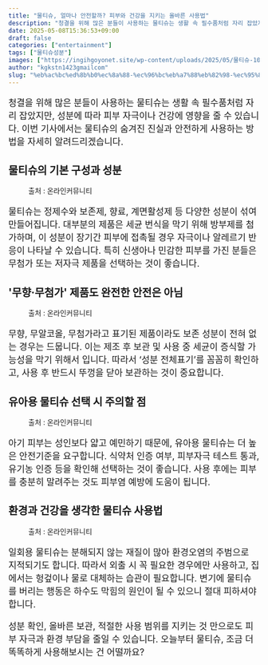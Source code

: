 ```yaml
---
title: "물티슈, 얼마나 안전할까? 피부와 건강을 지키는 올바른 사용법"
description: "청결을 위해 많은 분들이 사용하는 물티슈는 생활 속 필수품처럼 자리 잡았지만, 성분에 따라 피부 자극이나 건강에 영향을 줄 수 있습니다. 이번 기사에서는 물티슈의 숨겨진 진실과 안전하게 사용하는 방법을 자세히 알려드리겠습니다."
date: 2025-05-08T15:36:53+09:00
draft: false
categories: ["entertainment"]
tags: ["물티슈성분"]
images: ["https://ingihgoyonet.site/wp-content/uploads/2025/05/물티슈-1024x683.jpg", "https://ingihgoyonet.site/wp-content/uploads/2025/05/물티슈성분-1024x683.jpg", "https://ingihgoyonet.site/wp-content/uploads/2025/05/아기물티슈-683x1024.jpg", "https://ingihgoyonet.site/wp-content/uploads/2025/05/물티슈향료-1024x683.jpg"]
author: "kgkstn1423gmailcom"
slug: "%eb%ac%bc%ed%8b%b0%ec%8a%88-%ec%96%bc%eb%a7%88%eb%82%98-%ec%95%88%ec%a0%84%ed%95%a0%ea%b9%8c-%ed%94%bc%eb%b6%80%ec%99%80-%ea%b1%b4%ea%b0%95%ec%9d%84-%ec%a7%80%ed%82%a4%eb%8a%94-%ec%98%ac%eb%b0%94"
---
```


<p style="font-size:18px">청결을 위해 많은 분들이 사용하는 물티슈는 생활 속 필수품처럼 자리 잡았지만, 성분에 따라 피부 자극이나 건강에 영향을 줄 수 있습니다. 이번 기사에서는 물티슈의 숨겨진 진실과 안전하게 사용하는 방법을 자세히 알려드리겠습니다.</p> <h2 >물티슈의 기본 구성과 성분</h2> <figure ><img src="https://ingihgoyonet.site/wp-content/uploads/2025/05/물티슈-1024x683.jpg" alt="" style="aspect-ratio:16/9;object-fit:cover"/><figcaption >출처 : 온라인커뮤니티</figcaption></figure> <p style="font-size:18px">물티슈는 정제수와 보존제, 향료, 계면활성제 등 다양한 성분이 섞여 만들어집니다. 대부분의 제품은 세균 번식을 막기 위해 방부제를 첨가하며, 이 성분이 장기간 피부에 접촉될 경우 자극이나 알레르기 반응이 나타날 수 있습니다. 특히 신생아나 민감한 피부를 가진 분들은 무첨가 또는 저자극 제품을 선택하는 것이 좋습니다.</p> <h2 >'무향·무첨가' 제품도 완전한 안전은 아님</h2> <figure ><img src="https://ingihgoyonet.site/wp-content/uploads/2025/05/물티슈성분-1024x683.jpg" alt="" style="aspect-ratio:16/9;object-fit:cover"/><figcaption >출처 : 온라인커뮤니티</figcaption></figure> <p style="font-size:18px">무향, 무알코올, 무첨가라고 표기된 제품이라도 보존 성분이 전혀 없는 경우는 드뭅니다. 이는 제조 후 보관 및 사용 중 세균이 증식할 가능성을 막기 위해서 입니다. 따라서 ‘성분 전체표기’를 꼼꼼히 확인하고, 사용 후 반드시 뚜껑을 닫아 보관하는 것이 중요합니다.</p> <h2 >유아용 물티슈 선택 시 주의할 점</h2> <figure ><img src="https://ingihgoyonet.site/wp-content/uploads/2025/05/아기물티슈-683x1024.jpg" alt="" style="aspect-ratio:16/9;object-fit:cover"/><figcaption >출처 : 온라인커뮤니티</figcaption></figure> <p style="font-size:18px">아기 피부는 성인보다 얇고 예민하기 때문에, 유아용 물티슈는 더 높은 안전기준을 요구합니다. 식약처 인증 여부, 피부자극 테스트 통과, 유기농 인증 등을 확인해 선택하는 것이 좋습니다. 사용 후에는 피부를 충분히 말려주는 것도 피부염 예방에 도움이 됩니다.</p> <h2 >환경과 건강을 생각한 물티슈 사용법</h2> <figure ><img src="https://ingihgoyonet.site/wp-content/uploads/2025/05/물티슈향료-1024x683.jpg" alt="" style="aspect-ratio:16/9;object-fit:cover"/><figcaption >출처 : 온라인커뮤니티</figcaption></figure> <p style="font-size:18px">일회용 물티슈는 분해되지 않는 재질이 많아 환경오염의 주범으로 지적되기도 합니다. 따라서 외출 시 꼭 필요한 경우에만 사용하고, 집에서는 헝겊이나 물로 대체하는 습관이 필요합니다. 변기에 물티슈를 버리는 행동은 하수도 막힘의 원인이 될 수 있으니 절대 피하셔야 합니다.</p> <p style="font-size:18px">성분 확인, 올바른 보관, 적절한 사용 범위를 지키는 것 만으로도 피부 자극과 환경 부담을 줄일 수 있습니다. 오늘부터 물티슈, 조금 더 똑똑하게 사용해보시는 건 어떨까요?</p>